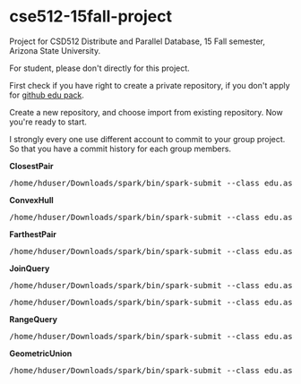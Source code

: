 # cse512-15fall-project
Project for CSD512 Distribute and Parallel Database, 15 Fall semester, Arizona State University.

For student, please don't directly for this project.

First check if you have right to create a private repository, if you don't apply for [github edu pack](https://education.github.com/pack).

Create a new repository, and choose import from existing repository. Now you're ready to start.

I strongly every one use different account to commit to your group project. So that you have a commit history for each group members.

<b>ClosestPair</b>
<pre>
/home/hduser/Downloads/spark/bin/spark-submit --class edu.asu.cse512.ClosestPair --jars /home/hduser/Desktop/group15/jts-1.13.jar --master spark://192.168.1.100:7077  /home/hduser/Desktop/jarsss/closestPair-0.1.jar "hdfs://master:54310/content/closestpair.csv" "hdfs://master:54310/content/closestpairoutput"
</pre>

<b>ConvexHull</b>
<pre>
/home/hduser/Downloads/spark/bin/spark-submit --class edu.asu.cse512.convexHull --jars /home/hduser/Desktop/group15/jts-1.13.jar --master spark://192.168.1.100:7077  /home/hduser/Desktop/jarsss/convexHull-0.1.jar "hdfs://master:54310/content/convexhull.csv" "hdfs://master:54310/content/convexhulloutput"
</pre>

<b>FarthestPair</b>
<pre>
/home/hduser/Downloads/spark/bin/spark-submit --class edu.asu.cse512.FarthestPair --jars /home/hduser/Desktop/group15/jts-1.13.jar --master spark://192.168.1.100:7077  /home/hduser/Desktop/jarsss/farthestPair-0.1.jar "hdfs://master:54310/content/farthestpair.csv" "hdfs://master:54310/content/farthestpairoutput"
</pre>

<b>JoinQuery</b>
<pre>
/home/hduser/Downloads/spark/bin/spark-submit --class edu.asu.cse512.Join --jars /home/hduser/Desktop/group15/jts-1.13.jar --master spark://192.168.1.100:7077  /home/hduser/Desktop/jarsss/joinQuery-0.1.jar "hdfs://master:54310/content/joinquery1.csv" "hdfs://master:54310/content/joinquery2.csv" "hdfs://master:54310/content/joinqueryoutput" "rectangle"
</pre>

<pre>
/home/hduser/Downloads/spark/bin/spark-submit --class edu.asu.cse512.Join --jars /home/hduser/Desktop/group15/jts-1.13.jar --master spark://192.168.1.100:7077  /home/hduser/Desktop/jarsss/joinQuery-0.1.jar "hdfs://master:54310/content/joinquery3.csv" "hdfs://master:54310/content/joinquery2.csv" "hdfs://master:54310/content/joinqueryoutput" "point"
</pre>

<b>RangeQuery</b>
<pre>
/home/hduser/Downloads/spark/bin/spark-submit --class edu.asu.cse512.RangeQuery --jars /home/hduser/Desktop/group15/jts-1.13.jar --master spark://192.168.1.100:7077  /home/hduser/Desktop/jarsss/rangeQuery-0.1.jar "hdfs://master:54310/content/rangequery1.csv" "hdfs://master:54310/content/rangequery2.csv" "hdfs://master:54310/content/rangequeryoutput"
</pre>

<b>GeometricUnion</b>
<pre>
/home/hduser/Downloads/spark/bin/spark-submit --class edu.asu.cse512.Union --jars /home/hduser/Desktop/group15/jts-1.13.jar --master spark://192.168.1.100:7077  /home/hduser/Desktop/jarsss/union-0.1.jar "hdfs://master:54310/content/union.csv" "hdfs://master:54310/content/unionoutput" 
</pre>


